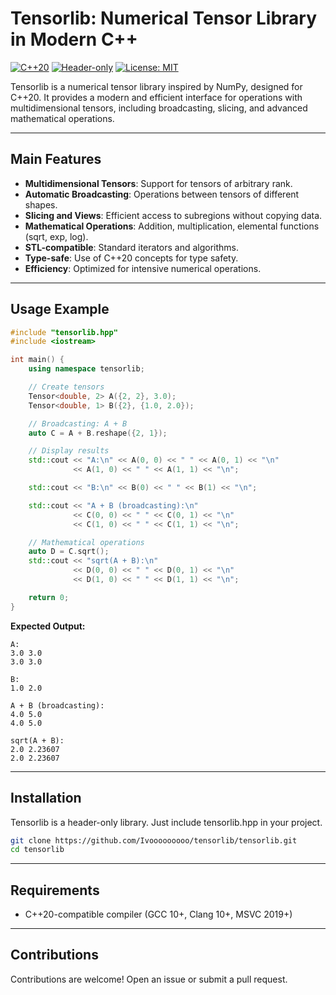 # Tensorlib: Numerical Tensor Library in Modern C++

[![C++20](https://img.shields.io/badge/C%2B%2B-20-blue.svg)](https://en.cppreference.com/)
[![Header-only](https://img.shields.io/badge/header--only-brightgreen)](https://github.com/tensorlib/tensorlib)
[![License: MIT](https://img.shields.io/badge/License-MIT-yellow.svg)](https://opensource.org/licenses/MIT)

Tensorlib is a numerical tensor library inspired by NumPy, designed for C++20. It provides a modern and efficient interface for operations with multidimensional tensors, including broadcasting, slicing, and advanced mathematical operations.

---

## Main Features

- **Multidimensional Tensors**: Support for tensors of arbitrary rank.
- **Automatic Broadcasting**: Operations between tensors of different shapes.
- **Slicing and Views**: Efficient access to subregions without copying data.
- **Mathematical Operations**: Addition, multiplication, elemental functions (sqrt, exp, log).
- **STL-compatible**: Standard iterators and algorithms.
- **Type-safe**: Use of C++20 concepts for type safety.
- **Efficiency**: Optimized for intensive numerical operations.

---

## Usage Example

```cpp
#include "tensorlib.hpp"
#include <iostream>

int main() {
    using namespace tensorlib;

    // Create tensors
    Tensor<double, 2> A({2, 2}, 3.0);
    Tensor<double, 1> B({2}, {1.0, 2.0});

    // Broadcasting: A + B
    auto C = A + B.reshape({2, 1});

    // Display results
    std::cout << "A:\n" << A(0, 0) << " " << A(0, 1) << "\n"
              << A(1, 0) << " " << A(1, 1) << "\n";

    std::cout << "B:\n" << B(0) << " " << B(1) << "\n";

    std::cout << "A + B (broadcasting):\n"
              << C(0, 0) << " " << C(0, 1) << "\n"
              << C(1, 0) << " " << C(1, 1) << "\n";

    // Mathematical operations
    auto D = C.sqrt();
    std::cout << "sqrt(A + B):\n"
              << D(0, 0) << " " << D(0, 1) << "\n"
              << D(1, 0) << " " << D(1, 1) << "\n";

    return 0;
}
```

**Expected Output:**
```
A:
3.0 3.0
3.0 3.0

B:
1.0 2.0

A + B (broadcasting):
4.0 5.0
4.0 5.0

sqrt(A + B):
2.0 2.23607
2.0 2.23607
```

---

## Installation

Tensorlib is a header-only library. Just include tensorlib.hpp in your project.

```bash
git clone https://github.com/Ivooooooooo/tensorlib/tensorlib.git
cd tensorlib
```

---

## Requirements

- C++20-compatible compiler (GCC 10+, Clang 10+, MSVC 2019+)

---

## Contributions

Contributions are welcome! Open an issue or submit a pull request.
